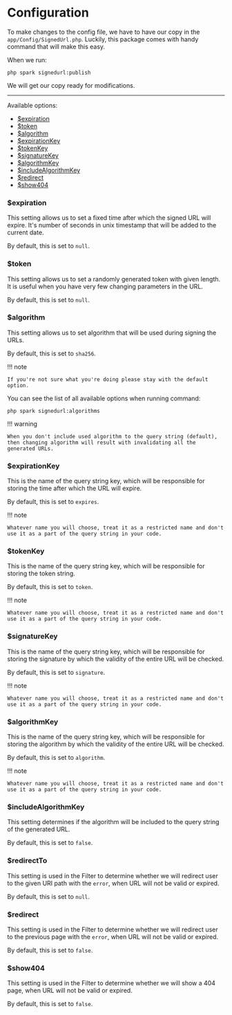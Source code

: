 # Configuration

To make changes to the config file, we have to have our copy in the `app/Config/SignedUrl.php`. Luckily, this package comes with handy command that will make this easy.

When we run:

    php spark signedurl:publish

We will get our copy ready for modifications.

---

Available options:

- [$expiration](#expiration)
- [$token](#token)
- [$algorithm](#algorithm)
- [$expirationKey](#expirationKey)
- [$tokenKey](#tokenKey)
- [$signatureKey](#signatureKey)
- [$algorithmKey](#algorithmKey)
- [$includeAlgorithmKey](#includeAlgorithmKey)
- [$redirect](#redirect)
- [$show404](#show404)

### $expiration

This setting allows us to set a fixed time after which the signed URL will expire.
It's number of seconds in unix timestamp that will be added to the current date.

By default, this is set to `null`.

### $token

This setting allows us to set a randomly generated token with given length.
It is useful when you have very few changing parameters in the URL.

By default, this is set to `null`.

### $algorithm

This setting allows us to set algorithm that will be used during signing the URLs.

By default, this is set to `sha256`.

!!! note

    If you're not sure what you're doing please stay with the default option.

You can see the list of all available options when running command:

    php spark signedurl:algorithms

!!! warning

    When you don't include used algorithm to the query string (default), then changing algorithm will result with invalidating all the generated URLs.

### $expirationKey

This is the name of the query string key, which will be responsible for storing the time after which the URL will expire.

By default, this is set to `expires`.

!!! note

    Whatever name you will choose, treat it as a restricted name and don't use it as a part of the query string in your code.

### $tokenKey

This is the name of the query string key, which will be responsible for storing the token string.

By default, this is set to `token`.

!!! note

    Whatever name you will choose, treat it as a restricted name and don't use it as a part of the query string in your code.

### $signatureKey

This is the name of the query string key, which will be responsible for storing the signature by which the validity of the entire URL will be checked.

By default, this is set to `signature`.

!!! note

    Whatever name you will choose, treat it as a restricted name and don't use it as a part of the query string in your code.

### $algorithmKey

This is the name of the query string key, which will be responsible for storing the algorithm by which the validity of the entire URL will be checked.

By default, this is set to `algorithm`.

!!! note

    Whatever name you will choose, treat it as a restricted name and don't use it as a part of the query string in your code.

### $includeAlgorithmKey

This setting determines if the algorithm will be included to the query string of the generated URL.

By default, this is set to `false`.

### $redirectTo

This setting is used in the Filter to determine whether we will redirect user to the given URI path with the `error`, when URL will not be valid or expired.

By default, this is set to `null`.

### $redirect

This setting is used in the Filter to determine whether we will redirect user to the previous page with the `error`, when URL will not be valid or expired.

By default, this is set to `false`.

### $show404

This setting is used in the Filter to determine whether we will show a 404 page, when URL will not be valid or expired.

By default, this is set to `false`.
